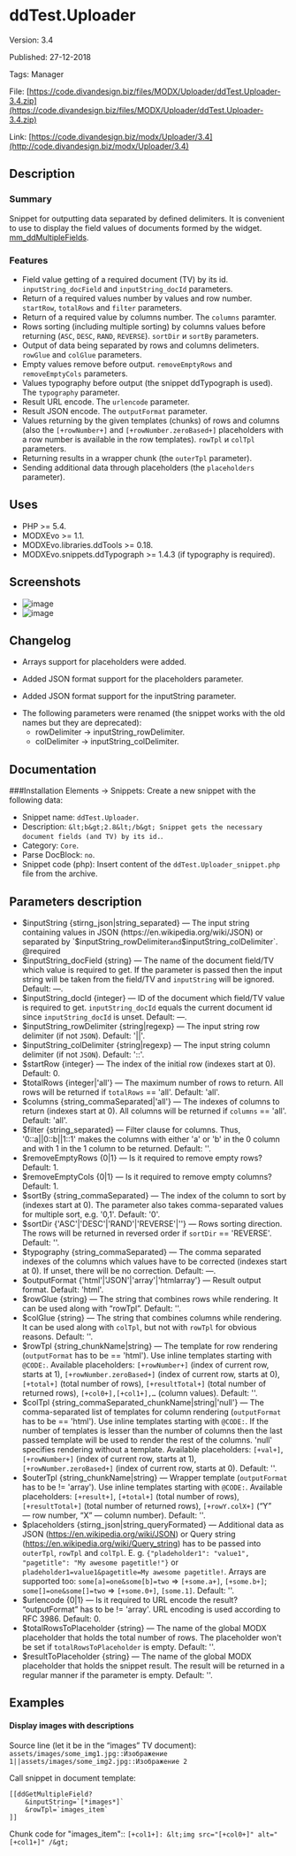 # ddTest.Uploader

Version: 3.4

Published: 27-12-2018

Tags: Manager

File: [https://code.divandesign.biz/files/MODX/Uploader/ddTest.Uploader-3.4.zip](https://code.divandesign.biz/files/MODX/Uploader/ddTest.Uploader-3.4.zip)

Link: [https://code.divandesign.biz/modx/Uploader/3.4](http://code.divandesign.biz/modx/Uploader/3.4)

## Description 

### Summary

Snippet for outputting data separated by defined delimiters. It is convenient to use to display the field values of documents formed by the widget. [mm_ddMultipleFields](https://code.divandesign.biz/modx/mm_ddmultiplefields).

### Features

* Field value getting of a required document (TV) by its id. `inputString_docField` and `inputString_docId` parameters.
* Return of a required values number by values and row number. `startRow`, `totalRows` and `filter` parameters.
* Return of a required value by columns number. The `columns` paramter.
* Rows sorting (including multiple sorting) by columns values before returning (`ASC`, `DESC`, `RAND`, `REVERSE`). `sortDir` и `sortBy` parameters.
* Output of data being separated by rows and columns delimeters. `rowGlue` and `colGlue` parameters.
* Empty values remove before output. `removeEmptyRows` and `removeEmptyCols` parameters.
* Values typography before output (the snippet ddTypograph is used). The `typography` parameter.
* Result URL encode. The `urlencode` parameter.
* Result JSON encode. The `outputFormat` parameter.
* Values returning by the given templates (chunks) of rows and columns (also the `[+rowNumber+]` and `[+rowNumber.zeroBased+]` placeholders with a  row number is available in the row templates). `rowTpl` и `colTpl` parameters.
* Returning results in a wrapper chunk (the `outerTpl` parameter). 
* Sending additional data through placeholders (the `placeholders` parameter).

## Uses

* PHP >= 5.4.
* MODXEvo >= 1.1.
* MODXEvo.libraries.ddTools >= 0.18.
* MODXEvo.snippets.ddTypograph >= 1.4.3 (if typography is required).


## Screenshots

* ![image](http://code.divandesign.biz/images/modx/ddTest.Uploader/3_4/Screen1.png)
* ![image](http://code.divandesign.biz/images/modx/ddTest.Uploader/3_4/Screen2.png)

## Changelog

+ Arrays support for placeholders were added.
- Added JSON format support for the placeholders parameter.
+ Added JSON format support for the inputString parameter.
* The following parameters were renamed (the snippet works with the old names but they are deprecated):
	* rowDelimiter → inputString_rowDelimiter.
	* colDelimiter → inputString_colDelimiter.
	
## Documentation
###Installation
Elements → Snippets: Create a new snippet with the following data:

* Snippet name: `ddTest.Uploader`.
* Description: `&lt;b&gt;2.8&lt;/b&gt; Snippet gets the necessary document fields (and TV) by its id.`.
* Category: `Core`.
* Parse DocBlock: `no`.
* Snippet code (php): Insert content of the `ddTest.Uploader_snippet.php` file from the archive.

## Parameters description

* $inputString {stirng_json|string_separated} — The input string containing values in JSON (https://en.wikipedia.org/wiki/JSON) or separated by `$inputString_rowDelimiter` and `$inputString_colDelimiter`. @required
* $inputString_docField {string} — The name of the document field/TV which value is required to get. If the parameter is passed then the input string will be taken from the field/TV and `inputString` will be ignored. Default: —.
* $inputString_docId {integer} — ID of the document which field/TV value is required to get. `inputString_docId` equals the current document id since `inputString_docId` is unset. Default: —.
* $inputString_rowDelimiter {string|regexp} — The input string row delimiter (if not `JSON`). Default: '||'.
* $inputString_colDelimiter {string|regexp} — The input string column delimiter (if not `JSON`). Default: '::'.
* $startRow {integer} — The index of the initial row (indexes start at 0). Default: 0.
* $totalRows {integer|'all'} — The maximum number of rows to return. All rows will be returned if `totalRows` == 'all'. Default: 'all'.
* $columns {string_commaSeparated|'all'} — The indexes of columns to return (indexes start at 0). All columns will be returned if `columns` == 'all'. Default: 'all'.
* $filter {string_separated} — Filter clause for columns. Thus, '0::a||0::b||1::1' makes the columns with either 'a' or 'b' in the 0 column and with 1 in the 1 column to be returned. Default: ''.
* $removeEmptyRows {0|1} — Is it required to remove empty rows? Default: 1.
* $removeEmptyCols {0|1} — Is it required to remove empty columns? Default: 1.
* $sortBy {string_commaSeparated} — The index of the column to sort by (indexes start at 0). The parameter also takes comma-separated values for multiple sort, e.g. '0,1'. Default: '0'.
* $sortDir {'ASC'|'DESC'|'RAND'|'REVERSE'|''} — Rows sorting direction. The rows will be returned in reversed order if `sortDir` == 'REVERSE'. Default: ''.
* $typography {string_commaSeparated} — The comma separated indexes of the columns which values have to be corrected (indexes start at 0). If unset, there will be no correction. Default: —.
* $outputFormat {'html'|'JSON'|'array'|'htmlarray'} — Result output format. Default: 'html'.
* $rowGlue {string} — The string that combines rows while rendering. It can be used along with “rowTpl”. Default: ''.
* $colGlue {string} — The string that combines columns while rendering. It can be used along with `colTpl`, but not with `rowTpl` for obvious reasons. Default: ''.
* $rowTpl {string_chunkName|string} — The template for row rendering (`outputFormat` has to be == 'html'). Use inline templates starting with `@CODE:`. Available placeholders: `[+rowNumber+]` (index of current row, starts at 1), `[+rowNumber.zeroBased+]` (index of current row, starts at 0), `[+total+]` (total number of rows), `[+resultTotal+]` (total number of returned rows), `[+col0+],[+col1+],…` (column values). Default: ''.
* $colTpl {string_commaSeparated_chunkName|string|'null'} — The comma-separated list of templates for column rendering (`outputFormat` has to be == 'html'). Use inline templates starting with `@CODE:`. If the number of templates is lesser than the number of columns then the last passed template will be used to render the rest of the columns. 'null' specifies rendering without a template. Available placeholders: `[+val+]`, `[+rowNumber+]` (index of current row, starts at 1), `[+rowNumber.zeroBased+]` (index of current row, starts at 0). Default: ''.
* $outerTpl {string_chunkName|string} — Wrapper template (`outputFormat` has to be != 'array'). Use inline templates starting with `@CODE:`. Available placeholders: `[+result+]`, `[+total+]` (total number of rows), `[+resultTotal+]` (total number of returned rows), `[+rowY.colX+]` (“Y” — row number, “X” — column number). Default: ''.
* $placeholders {stirng_json|string_queryFormated} — Additional data as JSON (https://en.wikipedia.org/wiki/JSON) or Query string (https://en.wikipedia.org/wiki/Query_string) has to be passed into `outerTpl`, `rowTpl` and `colTpl`. E. g. `{"pladeholder1": "value1", "pagetitle": "My awesome pagetitle!"}` or `pladeholder1=value1&pagetitle=My awesome pagetitle!`. Arrays are supported too: `some[a]=one&some[b]=two` => `[+some.a+]`, `[+some.b+]`; `some[]=one&some[]=two` => `[+some.0+]`, `[some.1]`. Default: ''.
* $urlencode {0|1} — Is it required to URL encode the result? “outputFormat” has to be != 'array'. URL encoding is used according to RFC 3986. Default: 0.
* $totalRowsToPlaceholder {string} — The name of the global MODX placeholder that holds the total number of rows. The placeholder won't be set if `totalRowsToPlaceholder` is empty. Default: ''.
* $resultToPlaceholder {string} — The name of the global MODX placeholder that holds the snippet result. The result will be returned in a regular manner if the parameter is empty. Default: ''.

## Examples

#### Display images with descriptions
Source line (let it be in the “images” TV document):
`assets/images/some_img1.jpg::Изображение 1||assets/images/some_img2.jpg::Изображение 2`

Call snippet in document template:
```
[[ddGetMultipleField?
	&inputString=`[*images*]`
	&rowTpl=`images_item`
]]
```
Chunk code for "images_item"::
`[+col1+]: &lt;img src="[+col0+]" alt="[+col1+]" /&gt;`

